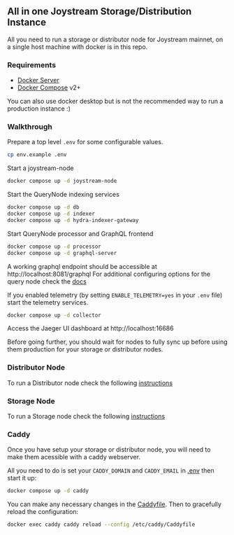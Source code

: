 ## All in one Joystream Storage/Distribution Instance

All you need to run a storage or distributor node for Joystream mainnet, on a single host machine with docker is in this repo.

### Requirements

- [Docker Server](https://docs.docker.com/engine/install/#server)
- [Docker Compose](https://docs.docker.com/compose/install/#install-compose) v2+

You can also use docker desktop but is not the recommended way to run a production instance :)

### Walkthrough
Prepare a top level `.env` for some configurable values.

```sh
cp env.example .env
```

Start a joystream-node
```sh
docker compose up -d joystream-node
```

Start the QueryNode indexing services

```sh
docker compose up -d db
docker compose up -d indexer
docker compose up -d hydra-indexer-gateway
```

Start QueryNode processor and GraphQL frontend

```sh
docker compose up -d processor
docker compose up -d graphql-server
```
A working graphql endpoint should be accessible at http://localhost:8081/graphql
For additional configuring options for the query node check the [docs](./docs/QUERYNODE.md)

If you enabled telemetry (by setting `ENABLE_TELEMETRY=yes` in your `.env` file) start the telemetry services.

```sh
docker compose up -d collector
```
Access the Jaeger UI dashboard at http://localhost:16686

Before going further, you should wait for nodes to fully sync up before using them production for your storage or distributor nodes.

### Distributor Node
To run a Distributor node check the following [instructions](./docs/DISTRIBUTOR.md)

### Storage Node
To run a Storage node check the following [instructions](./docs/STORAGE.md)

### Caddy
Once you have setup your storage or distributor node, you will need to make them acessible with a caddy webserver. 

All you need to do is set your `CADDY_DOMAIN` and `CADDY_EMAIL` in [.env](./.env) then start it up:

```sh
docker compose up -d caddy
```

You can make any necessary changes in the [Caddyfile](./Caddyfile). Then to gracefully reload the configuration:

```sh
docker exec caddy caddy reload --config /etc/caddy/Caddyfile
```
